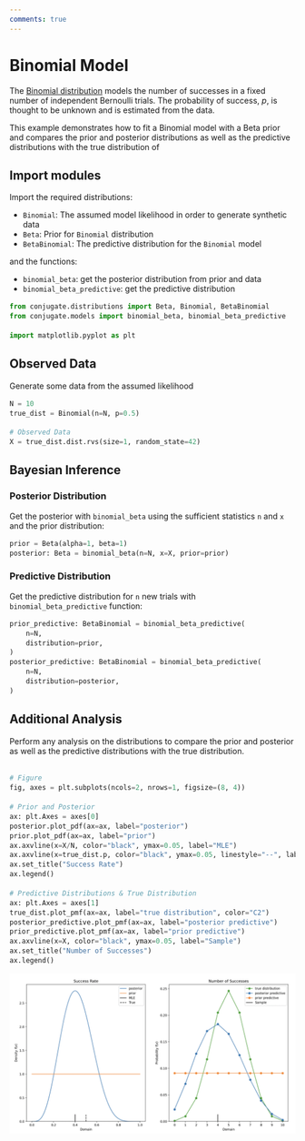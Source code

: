 ```yaml
---
comments: true
---
```

# Binomial Model

The [Binomial
distribution](https://en.wikipedia.org/wiki/Binomial_distribution) models the
number of successes in a fixed number of independent Bernoulli trials. The
probability of success, $p$, is thought to be unknown and is estimated from the
data.

This example demonstrates how to fit a Binomial model with a Beta prior and
compares the prior and posterior distributions as well as the predictive
distributions with the true distribution of

## Import modules

Import the required distributions:

- `Binomial`: The assumed model likelihood in order to generate synthetic data
- `Beta`: Prior for `Binomial` distribution
- `BetaBinomial`: The predictive distribution for the `Binomial` model

and the functions:

- `binomial_beta`: get the posterior distribution from prior and data
- `binomial_beta_predictive`: get the predictive distribution

```python
from conjugate.distributions import Beta, Binomial, BetaBinomial
from conjugate.models import binomial_beta, binomial_beta_predictive

import matplotlib.pyplot as plt
```

## Observed Data

Generate some data from the assumed likelihood

```python
N = 10
true_dist = Binomial(n=N, p=0.5)

# Observed Data
X = true_dist.dist.rvs(size=1, random_state=42)
```

## Bayesian Inference

### Posterior Distribution

Get the posterior with `binomial_beta` using the sufficient statistics `n` and
`x` and the prior distribution:

```python
prior = Beta(alpha=1, beta=1)
posterior: Beta = binomial_beta(n=N, x=X, prior=prior)
```

### Predictive Distribution

Get the predictive distribution for `n` new trials with
`binomial_beta_predictive` function:

```python
prior_predictive: BetaBinomial = binomial_beta_predictive(
    n=N,
    distribution=prior,
)
posterior_predictive: BetaBinomial = binomial_beta_predictive(
    n=N,
    distribution=posterior,
)
```

## Additional Analysis

Perform any analysis on the distributions to compare the prior and posterior as
well as the predictive distributions with the true distribution.

```python

# Figure
fig, axes = plt.subplots(ncols=2, nrows=1, figsize=(8, 4))

# Prior and Posterior
ax: plt.Axes = axes[0]
posterior.plot_pdf(ax=ax, label="posterior")
prior.plot_pdf(ax=ax, label="prior")
ax.axvline(x=X/N, color="black", ymax=0.05, label="MLE")
ax.axvline(x=true_dist.p, color="black", ymax=0.05, linestyle="--", label="True")
ax.set_title("Success Rate")
ax.legend()

# Predictive Distributions & True Distribution
ax: plt.Axes = axes[1]
true_dist.plot_pmf(ax=ax, label="true distribution", color="C2")
posterior_predictive.plot_pmf(ax=ax, label="posterior predictive")
prior_predictive.plot_pmf(ax=ax, label="prior predictive")
ax.axvline(x=X, color="black", ymax=0.05, label="Sample")
ax.set_title("Number of Successes")
ax.legend()
```

![Binomial Model](../images/binomial-example.png)
